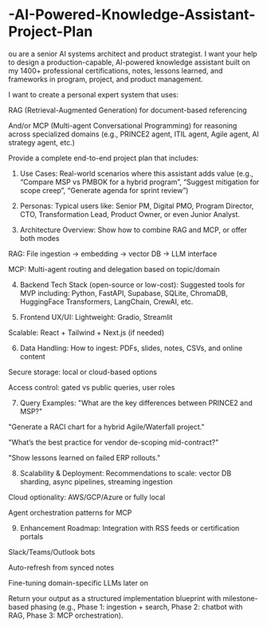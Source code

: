 # -AI-Powered-Knowledge-Assistant-Project-Plan

ou are a senior AI systems architect and product strategist. I want your help to design a production-capable, AI-powered knowledge assistant built on my 1400+ professional certifications, notes, lessons learned, and frameworks in program, project, and product management.

I want to create a personal expert system that uses:

RAG (Retrieval-Augmented Generation) for document-based referencing

And/or MCP (Multi-agent Conversational Programming) for reasoning across specialized domains (e.g., PRINCE2 agent, ITIL agent, Agile agent, AI strategy agent, etc.)

Provide a complete end-to-end project plan that includes:
1. Use Cases:
Real-world scenarios where this assistant adds value (e.g., “Compare MSP vs PMBOK for a hybrid program”, “Suggest mitigation for scope creep”, “Generate agenda for sprint review”)

2. Personas:
Typical users like: Senior PM, Digital PMO, Program Director, CTO, Transformation Lead, Product Owner, or even Junior Analyst.

3. Architecture Overview:
Show how to combine RAG and MCP, or offer both modes

RAG: File ingestion → embedding → vector DB → LLM interface

MCP: Multi-agent routing and delegation based on topic/domain

4. Backend Tech Stack (open-source or low-cost):
Suggested tools for MVP including: Python, FastAPI, Supabase, SQLite, ChromaDB, HuggingFace Transformers, LangChain, CrewAI, etc.

5. Frontend UX/UI:
Lightweight: Gradio, Streamlit

Scalable: React + Tailwind + Next.js (if needed)

6. Data Handling:
How to ingest: PDFs, slides, notes, CSVs, and online content

Secure storage: local or cloud-based options

Access control: gated vs public queries, user roles

7. Query Examples:
"What are the key differences between PRINCE2 and MSP?"

"Generate a RACI chart for a hybrid Agile/Waterfall project."

"What’s the best practice for vendor de-scoping mid-contract?"

"Show lessons learned on failed ERP rollouts."

8. Scalability & Deployment:
Recommendations to scale: vector DB sharding, async pipelines, streaming ingestion

Cloud optionality: AWS/GCP/Azure or fully local

Agent orchestration patterns for MCP

9. Enhancement Roadmap:
Integration with RSS feeds or certification portals

Slack/Teams/Outlook bots

Auto-refresh from synced notes

Fine-tuning domain-specific LLMs later on

Return your output as a structured implementation blueprint with milestone-based phasing (e.g., Phase 1: ingestion + search, Phase 2: chatbot with RAG, Phase 3: MCP orchestration).
